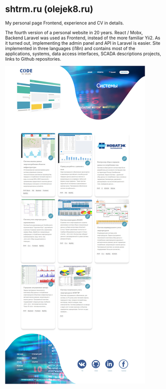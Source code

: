 # shtrm.ru (olejek8.ru)
My personal page Frontend, experience and CV in details.

The fourth version of a personal website in 20 years. React / Mobx, Backend Laravel was used as Frontend, instead of the more familiar Yii2. As it turned out, implementing the admin panel and API in Laravel is easier. Site implemented in three languages (i18n) and contains most of the applications, systems, data access interfaces, SCADA descriptions projects, links to Github repositories.

<img src="images/screen10.jpg" /> 



